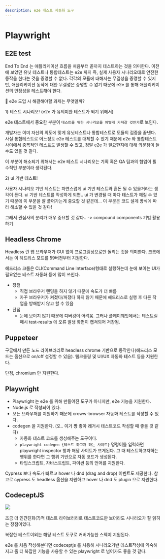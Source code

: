 ```yaml
---
description: e2e 테스트 자동화 도구
---
```


# Playwright

## E2E test

End To End 는 애플리케이션 흐름을 처음부터 끝까지 테스트하는 것을 의미한다. 이전에 보았던 유닛 테스트나 통합테스트는 e2e 까지 즉, 실제 사용자 시나리오대로 안전한 동작을 한다는 것을 증명할 수 없다. 각각의 모듈에 대해서는 무결성을 증명할 수 있지만, 애플리케이션 동작에 대한 무결성은 증명할 수 없기 때문에 e2e 를 통해 애플리케이션의 안정성을 테스트해야 한다.

🧐 e2e 도입 시 해결해야할 과제는 무엇일까?

1\) 테스트 시나리오! (e2e 가 유의미한 테스트가 되기 위해서)

e2e 테스트에서 중요한 부분이 `테스트를 위한 시나리오를 어떻게 가져갈 것인가`로 보인다.&#x20;

개발자는 이미 자신의 의도에 맞게 유닛테스트나 통합테스트로 모듈의 검증을 끝낸다. 사실 통합테스트로 어느정도 e2e 테스트를 대체할 수 있기 때문에 e2e 와 통합테스트 사이에서 중복적인 테스트도 발생할 수 있고, 정말 e2e 가 필요한지에 대해 의문점이 들 수도 있을 것 같다.

이 부분이 해소되기 위해서는 e2e 테스트 시나리오는 기획 혹은 QA 팀과의 협업이 필수적인 부분이라 생각된다.&#x20;

2\) ui 기반 테스트!

사용자 시나리오 기반 테스트는 자연스럽게 ui 기반 테스트와 혼돈 될 수 있을거라는 생각이 든다. ui 기반 테스트를 작성하게 되면.. ui 가 변경될 때 마다 테스트가 깨질 수 있기 때문에 이 부분을 잘 풀어가는게 중요할 것 같은데... 이 부분은 코드 설계 방식에 따라 해소할 수 있을 것 같다!

그래서 관심사의 분리가 매우 중요할 것 같다.. -> compound components 기법 활용하기

## Headless Chrome

Headless 란 웹 브라우저가 GUI 없이 프로그램상으로만 돌리는 것을 의미한다. 크롬에서는 이 헤드리스 모드를 59버전부터 지원한다.

헤드리스 크롬은 CLI(Command Line Interface)형태로 실행하는데 눈에 보이는 UI가 필요없는 테스트 자동화 등에 많이 쓰인다.

* 장점
  * 직접 브라우저 랜딩을 하지 않기 때문에 속도가 더 빠름
  * 자꾸 브라우저가 켜졌다/꺼졌다 하지 않기 때문에 헤드리스로 실행 후 다른 작업을 방해받지 않고 할 수 있음
* 단점
  * 눈에 보이지 않기 때문에 디버깅이 어려움. 그러나 플레이웨잇에서는 테스트실패시 test-results 에 오류 발생 화면이 캡쳐되어 저장됨.

## Puppeteer

구글에서 만든 노드 라이브러리로 headless chrome 기반으로 동작한다(헤드리스 모드는 옵션으로 on/off 설정할 수 있음). 웹크롤링 및 UI/UX 자동화 테스트 등을 지원한다.

단점, chromium 만 지원한다.

## Playwright

* Playwright 는 e2e 를 위해 만들어진 도구가 아니지만, e2e 기능을 지원한다.
* Node.js 로 작성되어 있다.
* 모든 브라우저를 지원하기 때문에 croww-browser 자동화 테스트를 작성할 수 있다.
* codegen 을 지원한다. (오.. 이거 짱 좋아 레거시 테스트코드 작성할 때 좋을 것 같다)
  * 자동화 테스트 코드를 생성해주는 도구이다.&#x20;
  * `playwright codegen {테스트 하고자 하는 사이트}` 명령어를 입력하면 playwright inspector 창과 해당 사이트가 뜨게된다. 그 때 테스트하고자하는 행위를 한다면 그 행위 기반으로 자동 코드가 생성된다.
  * 타입스크립트, 자바스트립트, 파이썬 등의 언어를 지원한다.

Cypress 보다 속도가 빠르고 hover 나 dnd (drag and drop) 이벤트도 제공한다. 참고로 cypress 도 headless 옵션을 지원하고 hover 나 dnd 도 plugin 으로 지원한다.

## CodeceptJS

![](<../.gitbook/assets/스크린샷 2023-05-13 오전 11.50.26.png>)

조금 더 인간친화(?)적 테스트 라이브러리로 테스트코드만 보더라도 시나리오가 잘 읽히는 장점이있다.&#x20;

복잡한 테스트이외는 해당 테스트 도구로 커버가능한 스펙이 지원된다.&#x20;

e2e 를 처음 작성해본다면 codeceptjs 를 사용해 시나리오기반 테스트작성에 익숙해지고 좀 더 복잡한 기능을 사용할 수 있는 playwright 로 넘어가도 좋을 것 같다.
